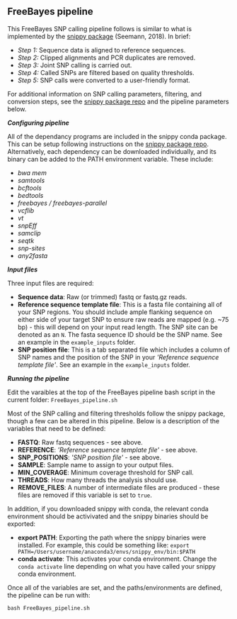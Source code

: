**FreeBayes pipeline**
-------------

This FreeBayes SNP calling pipeline follows is similar to what is implemented by the [snippy package](https://github.com/tseemann/snippy) (Seemann, 2018). In brief:  
* *Step 1:* Sequence data is aligned to reference sequences.
* *Step 2:* Clipped alignments and PCR duplicates are removed.
* *Step 3:* Joint SNP calling is carried out.
* *Step 4:* Called SNPs are filtered based on quality thresholds.
* *Step 5:* SNP calls were converted to a user-friendly format.

For additional information on SNP calling parameters, filtering, and conversion steps, see the [snippy package repo](https://github.com/tseemann/snippy) and the pipeline parameters below.


***Configuring pipeline***

All of the dependancy programs are included in the snippy conda package. This can be setup following instructions on the [snippy package repo](https://github.com/tseemann/snippy). Alternatively, each dependency can be downloaded individually, and its binary can be added to the PATH environment variable. These include:  
* *bwa mem*
* *samtools*
* *bcftools*
* *bedtools*
* *freebayes / freebayes-parallel*
* *vcflib*
* *vt*
* *snpEff*
* *samclip*
* *seqtk*
* *snp-sites*
* *any2fasta*


***Input files***

Three input files are required:
* **Sequence data**: Raw (or trimmed) fastq or fastq.gz reads.
* **Reference sequence template file**: This is a fasta file containing all of your SNP regions. You should include ample flanking sequence on either side of your target SNP to ensure raw reads are mapped (e.g. ~75 bp) - this will depend on your input read length. The SNP site can be denoted as an `N`. The fasta sequence ID should be the SNP name. See an example in the `example_inputs` folder.
* **SNP position file**: This is a tab separated file which includes a column of SNP names and the position of the SNP in your *'Reference sequence template file'*. See an example in the `example_inputs` folder.


***Running the pipeline***

Edit the varaibles at the top of the FreeBayes pipeline bash script in the current folder:
`FreeBayes_pipeline.sh`  

Most of the SNP calling and filtering thresholds follow the snippy package, though a few can be altered in this pipeline. Below is a description of the variables that need to be defined: 
* **FASTQ**: Raw fastq sequences - see above.
* **REFERENCE**: *'Reference sequence template file'* - see above.
* **SNP_POSITIONS**: *'SNP position file'* - see above.
* **SAMPLE**: Sample name to assign to your output files.
* **MIN_COVERAGE**: Minimum coverage threshold for SNP call.
* **THREADS**: How many threads the analysis should use.
* **REMOVE_FILES**: A number of intermediate files are produced - these files are removed if this variable is set to `true`.

In addition, if you downloaded snippy with conda, the relevant conda environment should be activivated and the snippy binaries should be exported:
* **export PATH**: Exporting the path where the snippy binaries were installed. For example, this could be something like:
`export PATH=/Users/username/anaconda3/envs/snippy_env/bin:$PATH`  
* **conda activate**: This activates your conda environment. Change the `conda activate` line depending on what you have called your snippy conda environment.

Once all of the variables are set, and the paths/environments are defined, the pipeline can be run with:
```
bash FreeBayes_pipeline.sh
```
